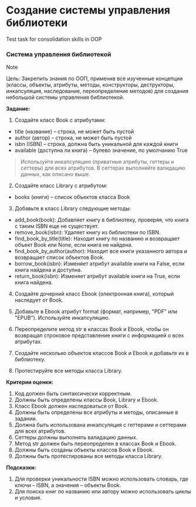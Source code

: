 # Создание системы управления библиотеки
Test task for consolidation skills in OOP

### Система управления библиотекой

> [!NOTE]
> Цель: Закрепить знания по ООП, применив все изученные концепции (классы, объекты, атрибуты, методы, конструкторы, деструкторы, инкапсуляция, наследование, переопределение методов) для создания небольшой системы управления библиотекой.

**Задание:**

1. Создайте класс Book с атрибутами:
- title (название) – строка, не может быть пустой
- author (автор) – строка, не может быть пустой
- isbn (ISBN) – строка, должна быть уникальной для каждой книги
- available (доступна ли книга) – булево значение, по умолчанию True

>Используйте инкапсуляцию (приватные атрибуты, геттеры и сеттеры) для всех атрибутов. В сеттерах выполняйте валидацию данных, как описано выше.

2. Создайте класс Library с атрибутом:
- books (книги) – список объектов класса Book

3. Добавьте в класс Library следующие методы:
- add_book(book): Добавляет книгу в библиотеку, проверяя, что книга с таким ISBN еще не существует.
- remove_book(isbn): Удаляет книгу из библиотеки по ISBN.
- find_book_by_title(title): Находит книгу по названию и возвращает объект Book или None, если книга не найдена.
- find_book_by_author(author): Находит все книги указанного автора и возвращает список объектов Book.
- borrow_book(isbn): Изменяет атрибут available книги на False, если книга найдена и доступна.
- return_book(isbn): Изменяет атрибут available книги на True, если книга найдена.

4. Создайте дочерний класс Ebook (электронная книга), который наследует от Book.

5. Добавьте в Ebook атрибут format (формат, например, "PDF" или "EPUB"). Используйте инкапсуляцию.

6. Переопределите метод str в классах Book и Ebook, чтобы он возвращал строковое представление книги с информацией о всех атрибутах.

7. Создайте несколько объектов классов Book и Ebook и добавьте их в библиотеку.

8. Протестируйте все методы класса Library.

**Критерии оценки:**

1. Код должен быть синтаксически корректным.
2. Должны быть определены классы Book, Library и Ebook.
3. Класс Ebook должен наследоваться от Book.
4. Должны быть определены все атрибуты и методы, описанные в задании.
5. Должна быть использована инкапсуляция с геттерами и сеттерами для всех атрибутов.
6. Сеттеры должны выполнять валидацию данных.
7. Метод str должен быть переопределен в классах Book и Ebook.
8. Должны быть созданы объекты классов Book и Ebook.
9. Должны быть протестированы все методы класса Library.

**Подсказки:**

1. Для проверки уникальности ISBN можно использовать словарь, где ключи – ISBN, а значения – объекты Book.
2. Для поиска книг по названию или автору можно использовать циклы и условия.

